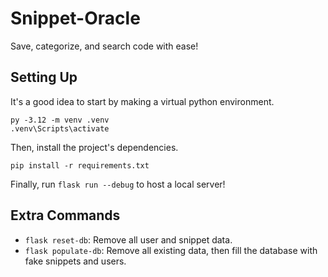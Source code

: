 # Snippet-Oracle

Save, categorize, and search code with ease!

## Setting Up

It's a good idea to start by making a virtual python environment.
```
py -3.12 -m venv .venv
.venv\Scripts\activate
```

Then, install the project's dependencies.
```
pip install -r requirements.txt
```

Finally, run `flask run --debug` to host a local server!

## Extra Commands

- `flask reset-db`: Remove all user and snippet data.
- `flask populate-db`: Remove all existing data, then fill the database with fake snippets and users.
